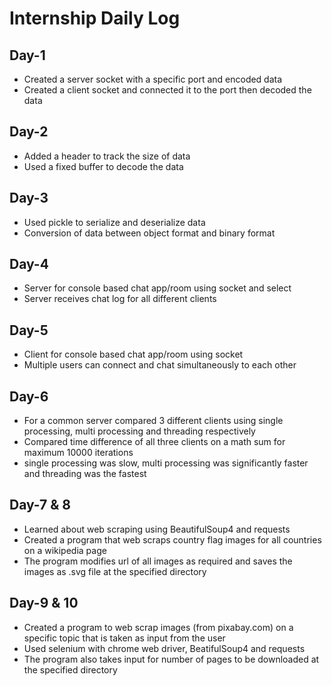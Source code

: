 # Internship Daily Log

## Day-1
- Created a server socket with a specific port and encoded data
- Created a client socket and connected it to the port then decoded the data

## Day-2
- Added a header to track the size of data
- Used a fixed buffer to decode the data

## Day-3
- Used pickle to serialize and deserialize data
- Conversion of data between object format and binary format

## Day-4 
- Server for console based chat app/room using socket and select
- Server receives chat log for all different clients

## Day-5
- Client for console based chat app/room using socket
- Multiple users can connect and chat simultaneously to each other

## Day-6
- For a common server compared 3 different clients using single processing, multi processing and threading respectively
- Compared time difference of all three clients on a math sum for maximum 10000 iterations
- single processing was slow, multi processing was significantly faster and threading was the fastest

## Day-7 & 8
- Learned about web scraping using BeautifulSoup4 and requests
- Created a program that web scraps country flag images for all countries on a wikipedia page
- The program modifies url of all images as required and saves the images as .svg file at the specified directory

## Day-9 & 10
- Created a program to web scrap images (from pixabay.com) on a specific topic that is taken as input from the user
- Used selenium with chrome web driver, BeatifulSoup4 and requests
- The program also takes input for number of pages to be downloaded at the specified directory